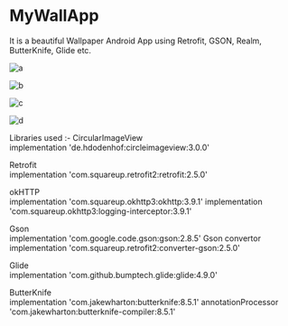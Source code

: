 # MyWallApp
It is a beautiful Wallpaper Android App using Retrofit, GSON, Realm, ButterKnife, Glide etc.

![a](https://user-images.githubusercontent.com/38429893/59338696-7d2bc080-8d20-11e9-8ef9-bd3b163bb75f.png)

![b](https://user-images.githubusercontent.com/38429893/59338714-86b52880-8d20-11e9-8f67-31f0816397fa.png)

![c](https://user-images.githubusercontent.com/38429893/59338739-92085400-8d20-11e9-81d1-fd214508c689.png)

![d](https://user-images.githubusercontent.com/38429893/59338765-a0567000-8d20-11e9-97ae-7aee9b6c9bb6.png)

Libraries used :-
 CircularImageView            
 implementation 'de.hdodenhof:circleimageview:3.0.0'                       
 
 Retrofit                                                 
 implementation 'com.squareup.retrofit2:retrofit:2.5.0'                                       
 
 okHTTP                   
 implementation 'com.squareup.okhttp3:okhttp:3.9.1'
 implementation 'com.squareup.okhttp3:logging-interceptor:3.9.1'       
 
 Gson                 
 implementation 'com.google.code.gson:gson:2.8.5'
 Gson convertor
 implementation 'com.squareup.retrofit2:converter-gson:2.5.0'                  
 
 Glide            
 implementation 'com.github.bumptech.glide:glide:4.9.0'       
 
 ButterKnife               
 implementation 'com.jakewharton:butterknife:8.5.1'
  annotationProcessor 'com.jakewharton:butterknife-compiler:8.5.1'
